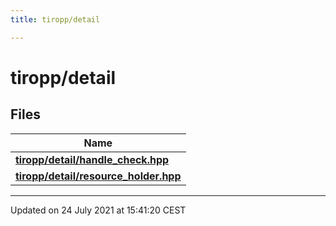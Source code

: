 ```yaml
---
title: tiropp/detail

---
```


# tiropp/detail



## Files

| Name           |
| -------------- |
| **[tiropp/detail/handle_check.hpp](/docs/api/files/handle__check_8hpp#file-handle_check.hpp)**  |
| **[tiropp/detail/resource_holder.hpp](/docs/api/files/resource__holder_8hpp#file-resource_holder.hpp)**  |






-------------------------------

Updated on 24 July 2021 at 15:41:20 CEST
